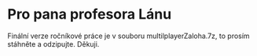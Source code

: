 # Pro pana profesora Lánu
Finální verze ročníkové práce je v souboru multilplayerZaloha.7z, to prosím stáhněte a odzipujte. Děkuji.
